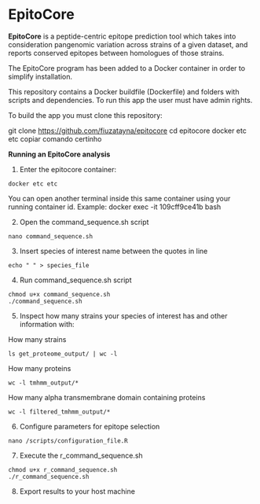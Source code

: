 # EpitoCore

**EpitoCore** is a peptide-centric epitope prediction tool which takes into consideration pangenomic variation across strains of a given dataset, and reports conserved epitopes between homologues of those strains.

The EpitoCore program has been added to a Docker container in order to simplify installation.

This repository contains a Docker buildfile (Dockerfile) and folders with scripts and dependencies. To run this app the user must have admin rights.

To build the app you must clone this repository:

git clone https://github.com/fiuzatayna/epitocore
cd epitocore
docker etc etc copiar comando certinho

**Running an EpitoCore analysis**

1. Enter the epitocore container:

```console
docker etc etc
```

You can open another terminal inside this same container using your running container id. Example: docker exec -it 109cff9ce41b bash

2. Open the command_sequence.sh script

```console
nano command_sequence.sh
```

3. Insert species of interest name between the quotes in line

```console
echo " " > species_file
```

4. Run command_sequence.sh script

```console
chmod u+x command_sequence.sh
./command_sequence.sh
```

5. Inspect how many strains your species of interest has and other information with:

How many strains
```console
ls get_proteome_output/ | wc -l
```

How many proteins
```console
wc -l tmhmm_output/*
```

How many alpha transmembrane domain containing proteins
```console
wc -l filtered_tmhmm_output/*
```

6. Configure parameters for epitope selection 

```console
nano /scripts/configuration_file.R
```

7. Execute the r_command_sequence.sh 

```console
chmod u+x r_command_sequence.sh
./r_command_sequence.sh
```

8. Export results to your host machine



